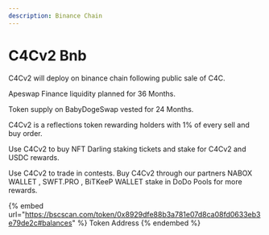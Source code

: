 ```yaml
---
description: Binance Chain
---
```


# C4Cv2 Bnb

C4Cv2 will deploy on binance chain following public sale of C4C.&#x20;

Apeswap Finance liquidity planned for 36 Months.

Token supply on BabyDogeSwap vested for 24 Months.&#x20;

C4Cv2 is a reflections token rewarding holders with 1% of every sell and buy order.&#x20;

Use C4Cv2 to buy NFT Darling staking tickets and stake for C4Cv2 and USDC rewards.

Use C4Cv2 to trade in contests. Buy C4Cv2 through our partners NABOX WALLET , SWFT.PRO , BiTKeeP WALLET stake in DoDo Pools for more rewards.

{% embed url="https://bscscan.com/token/0x8929dfe88b3a781e07d8ca08fd0633eb3e79de2c#balances" %}
Token Address
{% endembed %}

